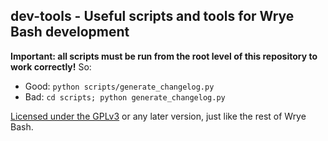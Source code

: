 ## dev-tools - Useful scripts and tools for Wrye Bash development

**Important: all scripts must be run from the root level of this repository to work correctly!**
So:
- Good: `python scripts/generate_changelog.py`
- Bad:  `cd scripts; python generate_changelog.py`

[Licensed under the GPLv3](LICENSE.md) or any later version, just like the rest of Wrye Bash.
